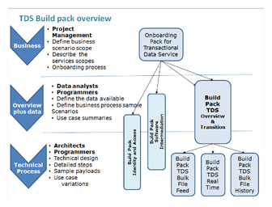 ![TDS Build Packs](https://github.com/BTIntegration/Gateway-Services/raw/master/Images/TDSBuildPacks.PNG)
